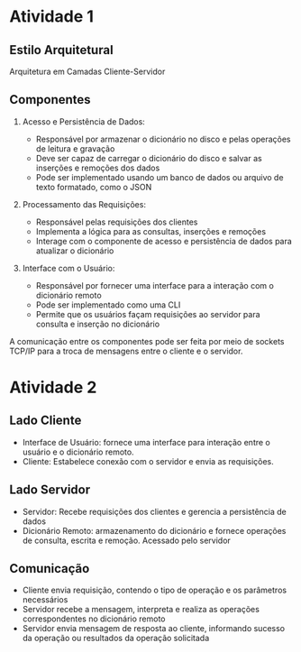 # Atividade 1

## Estilo Arquitetural

Arquitetura em Camadas Cliente-Servidor

## Componentes

1. Acesso e Persistência de Dados:

    - Responsável por armazenar o dicionário no disco e pelas operações de leitura e gravação
    - Deve ser capaz de carregar o dicionário do disco e salvar as inserções e remoções dos dados
    - Pode ser implementado usando um banco de dados ou arquivo de texto formatado, como o JSON

2. Processamento das Requisições:

    - Responsável pelas requisições dos clientes
    - Implementa a lógica para as consultas, inserções e remoções
    - Interage com o componente de acesso e persistência de dados para atualizar o dicionário

3. Interface com o Usuário:

    - Responsável por fornecer uma interface para a interação com o dicionário remoto
    - Pode ser implementado como uma CLI
    - Permite que os usuários façam requisições ao servidor para consulta e inserção no dicionário

A comunicação entre os componentes pode ser feita por meio de sockets TCP/IP para a troca de mensagens entre o cliente e o servidor. 

# Atividade 2

## Lado Cliente

- Interface de Usuário: fornece uma interface para interação entre o usuário e o dicionário remoto. 
- Cliente: Estabelece conexão com o servidor e envia as requisições. 

## Lado Servidor

- Servidor: Recebe requisições dos clientes e gerencia a persistência de dados
- Dicionário Remoto: armazenamento do dicionário e fornece operações de consulta, escrita e remoção. Acessado pelo servidor

## Comunicação

- Cliente envia requisição, contendo o tipo de operação e os parâmetros necessários
- Servidor recebe a mensagem, interpreta e realiza as operações correspondentes no dicionário remoto
- Servidor envia mensagem de resposta ao cliente, informando sucesso da operação ou resultados da operação solicitada

